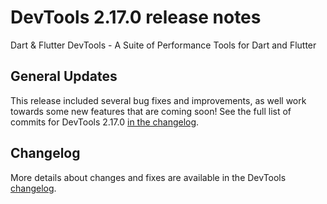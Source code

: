 # DevTools 2.17.0 release notes

Dart & Flutter DevTools - A Suite of Performance Tools for Dart and Flutter

## General Updates
This release included several bug fixes and improvements, as well work
towards some new features that are coming soon!
See the full list of commits for DevTools 2.17.0
[in the changelog](https://github.com/flutter/devtools/blob/master/CHANGELOG.md#2170).

## Changelog
More details about changes and fixes are available in the DevTools
[changelog](https://github.com/flutter/devtools/blob/master/CHANGELOG.md).
